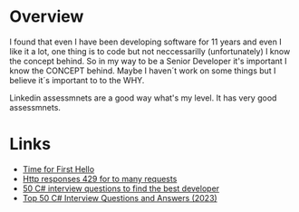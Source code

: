 # Overview

I found that even I have been developing software for 11 years and even I like it a lot, one thing is to code but not neccessarilly (unfortunately) I know the concept behind. So in my way to be a Senior Developer it's important I know the CONCEPT behind. Maybe I haven´t work on some things but I believe it´s important to to the WHY.

Linkedin assessmnets are a good way what's my level. It has very good assessmnets.

# Links

- [Time for First Hello](https://www.moesif.com/blog/technical/api-product-management/What-is-TTFHW/)
- [Http responses 429 for to many requests ](https://developer.mozilla.org/en-US/docs/Web/HTTP/Status/429)
- [50 C# interview questions to find the best developer](https://www.testgorilla.com/blog/c-sharp-interview-questions/?utm_term=&utm_campaign=Performance+Max+%7C+RoW+Old&utm_source=google&utm_medium=cpc&hsa_acc=4932434860&hsa_cam=13402555368&hsa_grp=&hsa_ad=&hsa_src=x&hsa_tgt=&hsa_kw=&hsa_mt=&hsa_net=adwords&hsa_ver=3&gclid=Cj0KCQjwlumhBhClARIsABO6p-yDA4MHHOB6ZgaXMQO-q-3QasKKIJWvTIwPljOJPWzNeCZi6xK4OswaAiaGEALw_wcB)
- [Top 50 C# Interview Questions and Answers (2023)](https://www.c-sharpcorner.com/UploadFile/puranindia/C-Sharp-interview-questions/)
